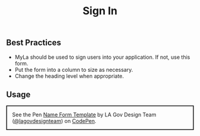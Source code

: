 ﻿---
title: Sign In
summary: The Sign In block allows the user to sign into an application.
tags: form-templates
layout: guide
eleventyNavigation:
  key: Sign In
  parent: Form Templates
  order: 8
  excerpt: The Sign In block allows the user to sign into an application.
  img: /img/illustrations/illus-sign-in.svg
---

## Best Practices

- MyLa should be used to sign users into your application. If not, use this form.
- Put the form into a column to size as necessary.
- Change the heading level when appropriate.

## Usage

<p class="codepen" data-height="{{codepen.embedHeight}}" data-default-tab="html,result" data-slug-hash="ZYEwZro" data-pen-title="Name Form Template" data-editable="true" data-user="lagovdesignteam" style="height: {{codepen.embedHeightPx}} box-sizing: border-box; display: flex; align-items: center; justify-content: center; border: 2px solid; margin: 1em 0; padding: 1em;">
  <span>See the Pen <a href="https://codepen.io/lagovdesignteam/pen/ZYEwZro">
  Name Form Template</a> by LA Gov Design Team (<a href="https://codepen.io/lagovdesignteam">@lagovdesignteam</a>)
  on <a href="https://codepen.io">CodePen</a>.</span>
</p>
<script async src="https://public.codepenassets.com/embed/index.js"></script>
